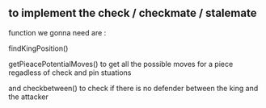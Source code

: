 ## to implement the check / checkmate  / stalemate 







function we gonna need are :

findKingPosition()

getPieacePotentialMoves()  to get all the possible moves for a piece regadless of check and pin stuations 


and checkbetween()  to check if there is no defender between the king and the attacker